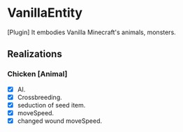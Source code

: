 # VanillaEntity
[Plugin] It embodies Vanilla Minecraft's animals, monsters.


## Realizations

### Chicken [Animal]
 * [x] AI.
 * [x] Crossbreeding.
 * [x] seduction of seed item.
 * [x] moveSpeed.
 * [x] changed wound moveSpeed.
